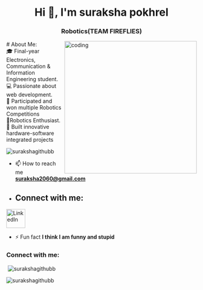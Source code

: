 <h1 align="center">Hi 👋, I'm suraksha pokhrel</h1>
<h3 align="center">Robotics(TEAM FIREFLIES)</h3>
<image align="right" alt="coding"width="350"src="https://user-images.githubusercontent.com/55389276/140866485-8fb1c876-9a8f-4d6a-98dc-08c4981eaf70.gif">
# About Me:
<br>🎓 Final-year Electronics, Communication & Information Engineering student.<br>💻 Passionate about web development.<br>🏅 Participated and won multiple Robotics Competitions<br>🚀Robotics Enthusiast.<br>🚀 Built innovative hardware-software integrated projects
<p align="left"> <img src="https://komarev.com/ghpvc/?username=surakshagithubb&label=Profile%20views&color=0e75b6&style=flat" alt="surakshagithubb" /> </p>

- 📫 How to reach me **suraksha2060@gmail.com**
- ## Connect with me:
<p align="left">
    <a href="https://www.linkedin.com/in/suraksha-pokhrel-13863a2b8/" target="_blank">
        <img src="https://cdn.jsdelivr.net/gh/devicons/devicon/icons/linkedin/linkedin-original.svg" alt="LinkedIn" width="50" height="50"/>
    </a>
   

</p>



- ⚡ Fun fact **I think I am funny and stupid**

<h3 align="left">Connect with me:</h3>
<p align="left">
</p>

<p>&nbsp;<img align="center" src="https://github-readme-stats.vercel.app/api?username=surakshagithubb&show_icons=true&locale=en" alt="surakshagithubb" /></p>

<p><img align="center" src="https://github-readme-streak-stats.herokuapp.com/?user=surakshagithubb&" alt="surakshagithubb" /></p>
